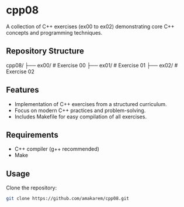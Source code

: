# cpp08

A collection of C++ exercises (ex00 to ex02) demonstrating core C++ concepts and programming techniques.

## Repository Structure

cpp08/
├── ex00/ # Exercise 00
├── ex01/ # Exercise 01
├── ex02/ # Exercise 02

## Features

- Implementation of C++ exercises from a structured curriculum.
- Focus on modern C++ practices and problem-solving.
- Includes Makefile for easy compilation of all exercises.

## Requirements

- C++ compiler (g++ recommended)
- Make

## Usage

Clone the repository:
   ```bash
   git clone https://github.com/amakarem/cpp08.git

